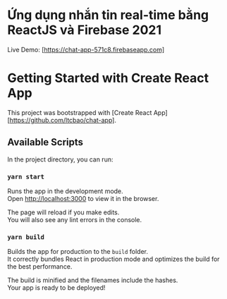 # Ứng dụng nhắn tin real-time bằng ReactJS và Firebase 2021


Live Demo: [https://chat-app-571c8.firebaseapp.com]

# Getting Started with Create React App

This project was bootstrapped with [Create React App][https://github.com/ltcbao/chat-app].

## Available Scripts

In the project directory, you can run:

### `yarn start`

Runs the app in the development mode.\
Open [http://localhost:3000](http://localhost:3000) to view it in the browser.

The page will reload if you make edits.\
You will also see any lint errors in the console.

### `yarn build`

Builds the app for production to the `build` folder.\
It correctly bundles React in production mode and optimizes the build for the best performance.

The build is minified and the filenames include the hashes.\
Your app is ready to be deployed!
